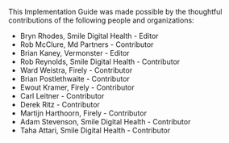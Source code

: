 This Implementation Guide was made possible by the thoughtful contributions of the following people and organizations:

* Bryn Rhodes, Smile Digital Health - Editor
* Rob McClure, Md Partners - Contributor
* Brian Kaney, Vermonster - Editor
* Rob Reynolds, Smile Digital Health - Contributor
* Ward Weistra, Firely - Contributor
* Brian Postlethwaite - Contributor
* Ewout Kramer, Firely - Contributor
* Carl Leitner - Contributor
* Derek Ritz - Contributor
* Martijn Harthoorn, Firely - Contributor
* Adam Stevenson, Smile Digital Health - Contributor
* Taha Attari, Smile Digital Health - Contributor
